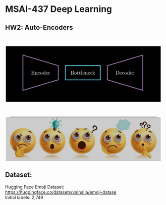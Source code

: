 # MSAI-437 Deep Learning 
## HW2: Auto-Encoders 

</br>
  <p align="center">
    <img src="/images/AE.png" alt="Alt text" width="500"/>
  </p>

</br>
  <p align="center">
    <img src="/images/emoji.png" alt="Alt text" width="500"/>
  </p> 

## Dataset: 
Hugging Face Emoji Dataset: https://huggingface.co/datasets/valhalla/emoji-datase </br>
Initial labels: 2,749

